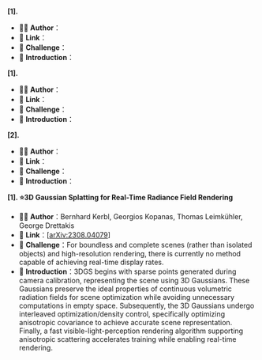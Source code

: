**\[1].**

* 🧑‍🎓 **Author**：
* 🔗 **Link**：
* 🤔 **Challenge**：
* 📖 **Introduction**：



**\[1].**

* 🧑‍🎓 **Author**：
* 🔗 **Link**：
* 🤔 **Challenge**：
* 📖 **Introduction**：



**\[2].**

* 🧑‍🎓 **Author**：
* 🔗 **Link**：
* 🤔 **Challenge**：
* 📖 **Introduction**：



**\[1]. ⭐3D Gaussian Splatting for Real-Time Radiance Field Rendering**

* 🧑‍🎓 **Author**：Bernhard Kerbl, Georgios Kopanas, Thomas Leimkühler, George Drettakis
* 🔗 **Link**：\[[arXiv:2308.04079](https://arxiv.org/abs/2308.04079)]
* 🤔 **Challenge**：For boundless and complete scenes (rather than isolated objects) and high-resolution rendering, there is currently no method capable of achieving real-time display rates.
* 📖 **Introduction**：3DGS begins with sparse points generated during camera calibration, representing the scene using 3D Gaussians. These Gaussians preserve the ideal properties of continuous volumetric radiation fields for scene optimization while avoiding unnecessary computations in empty space. Subsequently, the 3D Gaussians undergo interleaved optimization/density control, specifically optimizing anisotropic covariance to achieve accurate scene representation. Finally, a fast visible-light-perception rendering algorithm supporting anisotropic scattering accelerates training while enabling real-time rendering.
